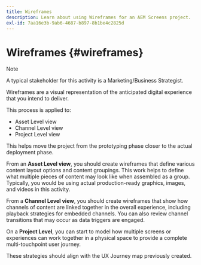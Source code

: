 ```yaml
---
title: Wireframes
description: Learn about using Wireframes for an AEM Screens project.
exl-id: 7aa16e3b-9ab6-4687-b897-8b1be4c2825d
---
```

# Wireframes {#wireframes}

>[!NOTE]
>A typical stakeholder for this activity is a Marketing/Business Strategist.

Wireframes are a visual representation of the anticipated digital experience that you intend to deliver. 

This process is applied to:

* Asset Level view
* Channel Level view
* Project Level view

This helps move the project from the prototyping phase closer to the actual deployment phase.

From an **Asset Level view**, you should create wireframes that define various content layout options and content groupings. This work helps to define what multiple pieces of content may look like when assembled as a group.
Typically, you would be using actual production-ready graphics, images, and videos in this activity.

From a **Channel Level view**, you should create wireframes that show how channels of content are linked together in the overall experience, including playback strategies for embedded channels. You can also review channel transitions that may occur as data triggers are engaged.

On a **Project Level**, you can start to model how multiple screens or experiences can work together in a physical space to provide a complete multi-touchpoint user journey. 

These strategies should align with the UX Journey map previously created.
